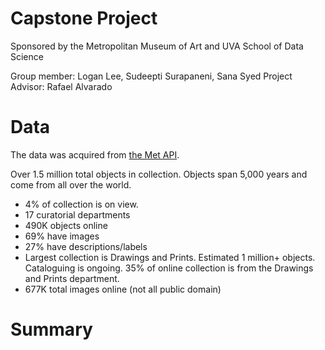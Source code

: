 # Capstone Project
Sponsored by the Metropolitan Museum of Art and UVA School of Data Science

Group member: Logan Lee, Sudeepti Surapaneni, Sana Syed
Project Advisor: Rafael Alvarado

# Data
The data was acquired from [the Met API](https://metmuseum.github.io/). 

Over 1.5 million total objects in collection. Objects span 5,000 years and come from all over the
world.
- 4% of collection is on view.
- 17 curatorial departments
- 490K objects online
- 69% have images
- 27% have descriptions/labels
- Largest collection is Drawings and Prints. Estimated 1 million+ objects. Cataloguing is ongoing. 35% of online collection is from the Drawings and Prints department.
- 677K total images online (not all public domain)

# Summary

